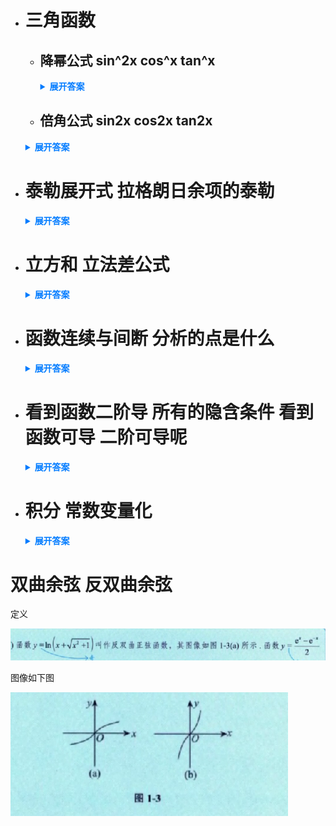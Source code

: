 - # 三角函数
  - ## 降幂公式 sin^2x cos^x tan^x
    <details>
      <summary style="font-weight: bold; color: #007bff;">展开答案</summary>
      <ul>
        <li style="color: blue;">
          <img src="https://raw.githubusercontent.com/Xioaruan912/pic/main/image-20251001104437920.png" alt="公式图" style="height: 200px; vertical-align: middle;">
        </li>
      </ul>
    </details>
   - ## 倍角公式 sin2x cos2x tan2x
    <details>
      <summary style="font-weight: bold; color: #007bff;">展开答案</summary>
      <ul>
        <li style="color: blue;">
          <img src="https://raw.githubusercontent.com/Xioaruan912/pic/main/image-20251001104816705.png" alt="公式图" style="height: 200px; vertical-align: middle;">
        </li>
      </ul>
    </details>

- # 泰勒展开式 拉格朗日余项的泰勒
    <details>
      <summary style="font-weight: bold; color: #007bff;">展开答案</summary>
      <ul>
        <li style="color: blue;">
          <img src="https://raw.githubusercontent.com/Xioaruan912/pic/main/image-20251001104958436.png" alt="公式图" style="height: 200px; vertical-align: middle;">
        </li>
        <li style="color: blue;">如果是带拉格朗日的1阶泰勒 那么就是展开到 1阶=1导 也就是展开到1阶导数 带二阶拉格朗日余项</li>
      </ul>
    </details>

- # 立方和 立法差公式
    <details>
      <summary style="font-weight: bold; color: #007bff;">展开答案</summary>
      <ul>
        <li style="color: blue;">
          <img src="https://raw.githubusercontent.com/Xioaruan912/pic/main/image-20251001204431742.png" alt="公式图" style="height: 200px; vertical-align: middle;">
        </li>
          <img src="https://raw.githubusercontent.com/Xioaruan912/pic/main/image-20251001204548728.png" alt="公式图" style="height: 200px; vertical-align: middle;">
        </li>
      </ul>
    </details>   

- # 函数连续与间断 分析的点是什么
    <details>
      <summary style="font-weight: bold; color: #007bff;">展开答案</summary>
      <ul>
        <li style="color: blue;">无定义点和分段点</li>
      </ul>
    </details>

- # 看到函数二阶导 所有的隐含条件 看到函数可导 二阶可导呢
    <details>
      <summary style="font-weight: bold; color: #007bff;">展开答案</summary>
      <ul>二阶导数
      <ul>
        <li style="color: blue;">给出二阶导存在</li>
        <li style="color: blue;">1. 一阶导连续</li>
        <li style="color: blue;">2. 一阶泰勒公式带拉格朗日余项</li>
        <li style="color: blue;">给出二阶导>0</li>
        <li style="color: blue;">1. 一阶导单调增</li>
        <li style="color: blue;">2.凹凸的定义不等式</li>
      </ul>
      </ul>
      <ul>函数可导
      <ul>
        <li style="color: blue;">有极值点 函数导数存在零点</li>
        <li style="color: blue;">无极值点 那么导函数必保号</li>
      </ul>
      </ul>
      <ul>二阶可导
      <ul>
        <li style="color: blue;">有拐点 二阶导数存在零点</li>
        <li style="color: blue;">无拐点 那么一阶导函数必保号</li>
      </ul>
      </ul>
    </details>

- # 积分 常数变量化
    <details>
      <summary style="font-weight: bold; color: #007bff;">展开答案</summary>
      <ul>
        <li style="color: blue;">遇见 f 连续 并且存在 积分 a 0 f(x)dx 可以考虑 变量化上限 这样 F(0)=0 F(a)=0 构建两个根 
        </li>
        </ul>
    </details>
    

# 双曲余弦 反双曲余弦

定义

![image-20251019194118577](https://raw.githubusercontent.com/Xioaruan912/pic/main/image-20251019194118577.png)

图像如下图

![image-20251019194057619](https://raw.githubusercontent.com/Xioaruan912/pic/main/image-20251019194057619.png)
